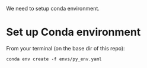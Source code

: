 We need to setup conda environment.

# Set up Conda environment

From your terminal (on the base dir of this repo):

```
conda env create -f envs/py_env.yaml 

```


